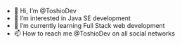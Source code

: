 - 👋 Hi, I’m @ToshioDev
- 👀 I’m interested in Java SE development
- 🌱 I’m currently learning Full Stack web development
- 📫 How to reach me @ToshioDev on all social networks

<!---
ToshioDev/ToshioDev is a ✨ special ✨ repository because its `README.md` (this file) appears on your GitHub profile.
You can click the Preview link to take a look at your changes.
--->
